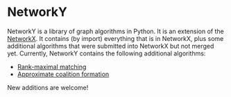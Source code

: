 # NetworkY

NetworkY is a library of graph algorithms in Python. It is an extension of the [NetworkX](https://github.com/networkx/networkx). It contains (by import) everything that is in NetworkX, plus some additional algorithms that were submitted into NetworkX but not merged yet. Currently, NetworkY contains the following additional algorithms:

* [Rank-maximal matching](networky/algorithms/bipartite/rank_maximal_matching.py)
* [Approximate coalition formation](networky/algorithms/approximation/coalition_formation.py)

New additions are welcome!
